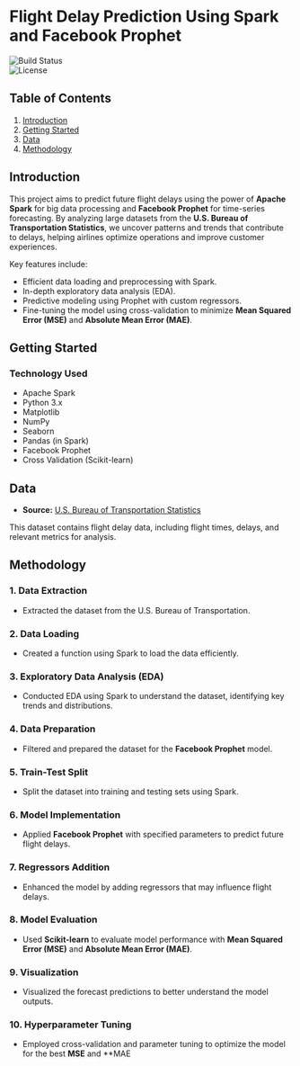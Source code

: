 # Flight Delay Prediction Using Spark and Facebook Prophet

![Build Status](https://img.shields.io/badge/build-passing-brightgreen)  
![License](https://img.shields.io/badge/license-MIT-blue.svg)

## Table of Contents

1. [Introduction](#introduction)
2. [Getting Started](#getting-started)
3. [Data](#data)
4. [Methodology](#methodology)

## Introduction

This project aims to predict future flight delays using the power of **Apache Spark** for big data processing and **Facebook Prophet** for time-series forecasting. By analyzing large datasets from the **U.S. Bureau of Transportation Statistics**, we uncover patterns and trends that contribute to delays, helping airlines optimize operations and improve customer experiences.

Key features include:
- Efficient data loading and preprocessing with Spark.
- In-depth exploratory data analysis (EDA).
- Predictive modeling using Prophet with custom regressors.
- Fine-tuning the model using cross-validation to minimize **Mean Squared Error (MSE)** and **Absolute Mean Error (MAE)**.

## Getting Started

### Technology Used

- Apache Spark
- Python 3.x
- Matplotlib
- NumPy
- Seaborn
- Pandas (in Spark)
- Facebook Prophet
- Cross Validation (Scikit-learn)

## Data

- **Source:** [U.S. Bureau of Transportation Statistics](https://www.transtats.bts.gov/)
  
This dataset contains flight delay data, including flight times, delays, and relevant metrics for analysis.

## Methodology

### 1. Data Extraction
- Extracted the dataset from the U.S. Bureau of Transportation.

### 2. Data Loading
- Created a function using Spark to load the data efficiently.

### 3. Exploratory Data Analysis (EDA)
- Conducted EDA using Spark to understand the dataset, identifying key trends and distributions.

### 4. Data Preparation
- Filtered and prepared the dataset for the **Facebook Prophet** model.

### 5. Train-Test Split
- Split the dataset into training and testing sets using Spark.

### 6. Model Implementation
- Applied **Facebook Prophet** with specified parameters to predict future flight delays.

### 7. Regressors Addition
- Enhanced the model by adding regressors that may influence flight delays.

### 8. Model Evaluation
- Used **Scikit-learn** to evaluate model performance with **Mean Squared Error (MSE)** and **Absolute Mean Error (MAE)**.

### 9. Visualization
- Visualized the forecast predictions to better understand the model outputs.

### 10. Hyperparameter Tuning
- Employed cross-validation and parameter tuning to optimize the model for the best **MSE** and **MAE
